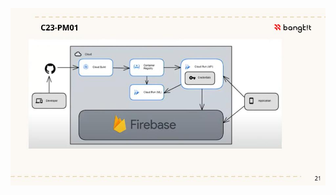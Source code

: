 
![alt text](https://github.com/C23-PM01-AmatiIndonesia/TravelECO-API/blob/main/Carbon-Footprint-Prediction/Cloud%20Architecture.jpg?raw=true)
